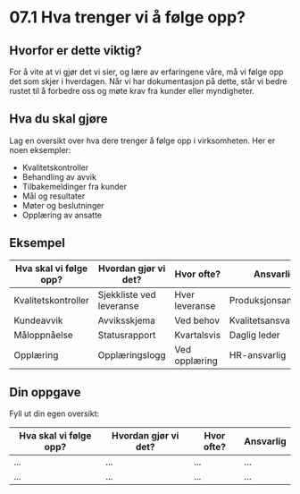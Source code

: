 # 07.1 Hva trenger vi å følge opp?

## Hvorfor er dette viktig?

For å vite at vi gjør det vi sier, og lære av erfaringene våre, må vi følge opp det som skjer i hverdagen. Når vi har dokumentasjon på dette, står vi bedre rustet til å forbedre oss og møte krav fra kunder eller myndigheter.

## Hva du skal gjøre

Lag en oversikt over hva dere trenger å følge opp i virksomheten. Her er noen eksempler:

- Kvalitetskontroller
- Behandling av avvik
- Tilbakemeldinger fra kunder
- Mål og resultater
- Møter og beslutninger
- Opplæring av ansatte

## Eksempel

| Hva skal vi følge opp? | Hvordan gjør vi det? | Hvor ofte? | Ansvarlig |
|------------------------|----------------------|------------|------------|
| Kvalitetskontroller | Sjekkliste ved leveranse | Hver leveranse | Produksjonsansvarlig |
| Kundeavvik | Avviksskjema | Ved behov | Kvalitetsansvarlig |
| Måloppnåelse | Statusrapport | Kvartalsvis | Daglig leder |
| Opplæring | Opplæringslogg | Ved opplæring | HR-ansvarlig |

## Din oppgave

Fyll ut din egen oversikt:

| Hva skal vi følge opp? | Hvordan gjør vi det? | Hvor ofte? | Ansvarlig |
|------------------------|----------------------|------------|------------|
| ... | ... | ... | ... |
| ... | ... | ... | ... |
